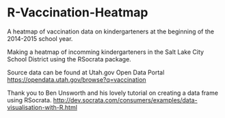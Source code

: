 # R-Vaccination-Heatmap
A heatmap of vaccination data on kindergarteners at the beginning of the 2014-2015 school year.

Making a heatmap of incomming kindergarteners in the Salt Lake City School District using the RSocrata package.

Source data can be found at Utah.gov Open Data Portal https://opendata.utah.gov/browse?q=vaccination

Thank you to Ben Unsworth and his lovely tutorial on creating a data frame using RSocrata.
http://dev.socrata.com/consumers/examples/data-visualisation-with-R.html
